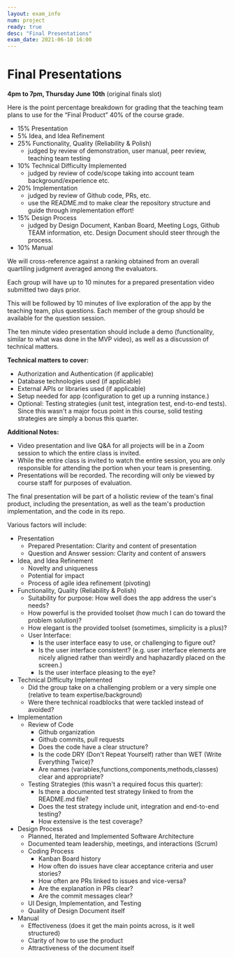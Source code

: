 ```yaml
---
layout: exam_info
num: project
ready: true
desc: "Final Presentations"
exam_date: 2021-06-10 16:00
---
```


# Final Presentations 

**4pm to 7pm, Thursday June 10th** (original finals slot)

Here is the point percentage breakdown for grading that the teaching team plans to use for the “Final Product” 40% of the course grade.

* 15% Presentation
* 5% Idea, and Idea Refinement 
* 25% Functionality, Quality (Reliability & Polish) 
    * judged by review of demonstration, user manual, peer review, teaching team testing 
* 10% Technical Difficulty Implemented 
    * judged by review of code/scope taking into account team background/experience etc.
* 20% Implementation 
    * judged by review of Github code, PRs, etc. 
    * use the README.md to make clear the repository structure and guide through implementation effort! 
* 15% Design Process 
    * judged by Design Document, Kanban Board, Meeting Logs, Github TEAM information, etc. Design Document should steer through the process.
* 10% Manual 

We will cross-reference against a ranking obtained from an overall quartiling judgment averaged among the evaluators.

Each group will have up to 10 minutes for a prepared presentation video submitted two days prior.

This will be followed by 10 minutes of live exploration of the app
by the teaching team, plus questions. Each member of the group should be
available for the question session.

The ten minute video presentation should include a demo (functionality, similar to what was done in the MVP video), as well as a discussion of
technical matters.

**Technical matters to cover:**
* Authorization and Authentication (if applicable)
* Database technologies used (if applicable)
* External APIs or libraries used (if applicable)
* Setup needed for app (configuration to get up a running instance.)
* Optional: Testing strategies (unit test, integration test, end-to-end tests). Since this wasn't a major focus point in this course, solid testing strategies are simply a bonus this quarter.


**Additional Notes:**
* Video presentation and live Q&A for all projects will be in a Zoom session to which the entire class is invited.
* While the entire class is invited to watch the entire session, you are only
  responsible for attending the portion when your team is presenting.
* Presentations will be recorded.  The recording will only be viewed
  by course staff for purposes of evaluation.

The final presentation will be part of a holistic review of the team's
final product, including the presentation, as well as the team's production
implementation, and the code in its repo.

Various factors will include:

* Presentation 
  * Prepared Presentation: Clarity and content of presentation
  * Question and Answer session: Clarity and content of answers
* Idea, and Idea Refinement
  * Novelty and uniqueness
  * Potential for impact
  * Process of agile idea refinement (pivoting) 
* Functionality, Quality (Reliability & Polish)  
  * Suitability for purpose: How well does the app address the user's needs?
  * How powerful is the provided toolset (how much I can do toward the problem solution)?
  * How elegant is the provided toolset (sometimes, simplicity is a plus)?  
  * User Interface:
    * Is the user interface easy to use, or challenging to figure out?
    * Is the user interface consistent? (e.g. user interface elements are nicely aligned rather than weirdly and haphazardly placed on the screen.)
    * Is the user interface pleasing to the eye?
* Technical Difficulty Implemented 
  * Did the group take on a challenging problem or a very simple one (relative to team expertise/background)
  * Were there technical roadblocks that were tackled instead of avoided?
* Implementation 
  * Review of Code
    * Github organization
    * Github commits, pull requests
    * Does the code have a clear structure?
    * Is the code DRY (Don't Repeat Yourself) rather than WET (Write Everything Twice)?
    * Are names (variables,functions,components,methods,classes) clear and appropriate?
  * Testing Strategies (this wasn't a required focus this quarter):
    * Is there a documented test strategy linked to from the README.md file?
    * Does the test strategy include unit, integration and end-to-end testing?
    * How extensive is the test coverage?
* Design Process
  * Planned, Iterated and Implemented Software Architecture 
  * Documented team leadership, meetings, and interactions (Scrum) 
  * Coding Process
    * Kanban Board history
    * How often do issues have clear acceptance criteria and user stories?
    * How often are PRs linked to issues and vice-versa?
    * Are the explanation in PRs clear?
    * Are the commit messages clear?
  * UI Design, Implementation, and Testing
  * Quality of Design Document itself
* Manual
  * Effectiveness (does it get the main points across, is it well structured)
  * Clarity of how to use the product
  * Attractiveness of the document itself 